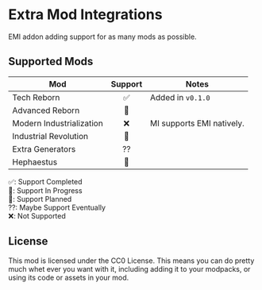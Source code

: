 # Extra Mod Integrations

EMI addon adding support for as many mods as possible.

## Supported Mods

| Mod                      | Support | Notes                     |
|--------------------------|:-------:|---------------------------|
| Tech Reborn              |    ✅   | Added in `v0.1.0`         |
| Advanced Reborn          |    🔲   |                           |
| Modern Industrialization |    ❌   | MI supports EMI natively. |
| Industrial Revolution    |    🚧   |                           |
| Extra Generators         |    ⁇   |                           |
| Hephaestus               |    🚧   |                           |

✅: Support Completed<br>
🚧: Support In Progress<br>
🔲: Support Planned<br>
⁇: Maybe Support Eventually<br>
❌: Not Supported<br>

## License

This mod is licensed under the CC0 License. This means you can do pretty much whet ever you want with it, including
adding it to your modpacks, or using its code or assets in your mod.
